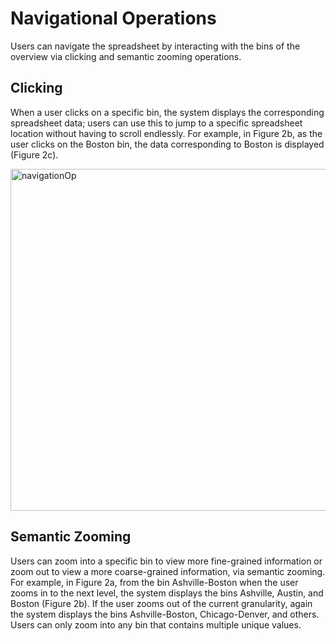 # Navigational Operations
Users can navigate the spreadsheet by interacting with the bins of the overview via clicking and semantic zooming operations.

## Clicking
When a user clicks on a specific bin, the system displays the corresponding spreadsheet data; users can use this to jump to a specific spreadsheet location without having to scroll endlessly. For example, in Figure 2b, as the user clicks on the Boston bin, the data corresponding to Boston is displayed (Figure 2c).

<img width="547" alt="navigationOp" src="https://user-images.githubusercontent.com/8811607/109453601-5dae5d00-7a07-11eb-9bf4-14dc01f1c4d6.png">

## Semantic Zooming
Users can zoom into a specific bin to view more fine-grained information or zoom out to view a more coarse-grained information, via semantic zooming. For example, in Figure 2a, from the bin Ashville-Boston when the user zooms in to the next level, the system displays the bins Ashville, Austin, and Boston (Figure 2b). If the user zooms out of the current granularity, again the system displays the bins Ashville-Boston, Chicago-Denver, and others. Users can only zoom into any bin that contains multiple unique values.
